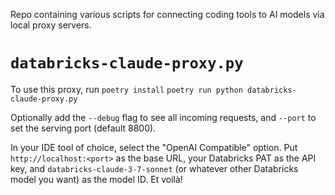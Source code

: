 Repo containing various scripts for connecting coding tools to AI models via local proxy servers.

# `databricks-claude-proxy.py`

To use this proxy, run
`poetry install`
`poetry run python databricks-claude-proxy.py`

Optionally add the `--debug` flag to see all incoming requests, and `--port` to set the serving port (default 8800).

In your IDE tool of choice, select the "OpenAI Compatible" option.
Put `http://localhost:<port>` as the base URL, your Databricks PAT as the API key,
and `databricks-claude-3-7-sonnet` (or whatever other Databricks model you want) as the model ID.
Et voilà!